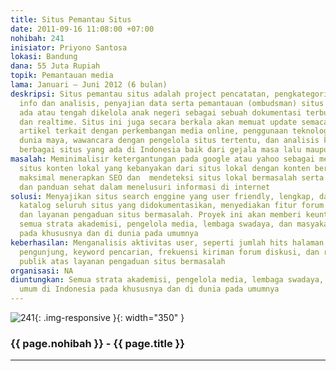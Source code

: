 ```yaml
---
title: Situs Pemantau Situs
date: 2011-09-16 11:08:00 +07:00
nohibah: 241
inisiator: Priyono Santosa
lokasi: Bandung
dana: 55 Juta Rupiah
topik: Pemantauan media
lama: Januari – Juni 2012 (6 bulan)
deskripsi: Situs pemantau situs adalah project pencatatan, pengkategorian, pengumpulan
  info dan analisis, penyajian data serta pemantauan (ombudsman) situs web yang pernah
  ada atau tengah dikelola anak negeri sebagai sebuah dokumentasi terbuka secara online
  dan realtime. Situs ini juga secara berkala akan memuat update semacam berita dan
  artikel terkait dengan perkembangan media online, penggunaan teknologi web, fenomena
  dunia maya, wawancara dengan pengelola situs tertentu, dan analisis kecenderungan
  berbagai situs yang ada di Indonesia baik dari gejala masa lalu maupun di masa depan
masalah: Meminimalisir ketergantungan pada google atau yahoo sebagai mesin pencari
  situs konten lokal yang kebanyakan dari situs lokal dengan konten bermutu belum
  maksimal menerapkan SEO dan  mendeteksi situs lokal bermasalah serta menjadi katalog
  dan panduan sehat dalam menelusuri informasi di internet
solusi: Menyajikan situs search enggine yang user friendly, lengkap, dan rinci menampilkan
  katalog seluruh situs yang didokumentasikan, menyediakan fitur forum diskusi terbuka
  dan layanan pengaduan situs bermasalah. Proyek ini akan memberi keuntungan kepada
  semua strata akademisi, pengelola media, lembaga swadaya, dan masyakat umum di Indonesia
  pada khususnya dan di dunia pada umumnya
keberhasilan: Menganalisis aktivitas user, seperti jumlah hits halaman, sebaran lokasi
  pengunjung, keyword pencarian, frekuensi kiriman forum diskusi, dan respon dari
  publik atas layanan pengaduan situs bermasalah
organisasi: NA
diuntungkan: Semua strata akademisi, pengelola media, lembaga swadaya, dan masyakat
  umum di Indonesia pada khususnya dan di dunia pada umumnya
---
```


![241](/static/img/hibahcmb/241.png){: .img-responsive }{: width="350" }

### {{ page.nohibah }} - {{ page.title }}

---
